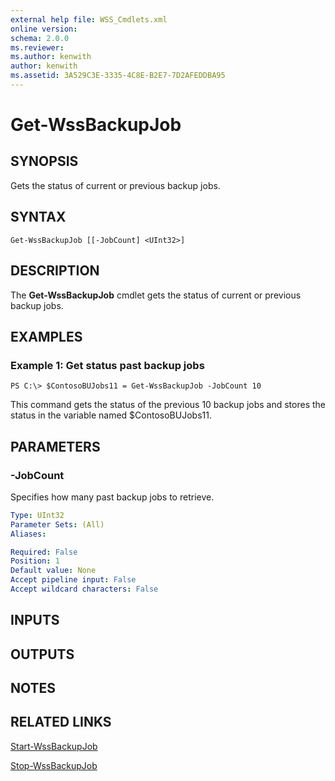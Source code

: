 ```yaml
---
external help file: WSS_Cmdlets.xml
online version: 
schema: 2.0.0
ms.reviewer:
ms.author: kenwith
author: kenwith
ms.assetid: 3A529C3E-3335-4C8E-B2E7-7D2AFEDDBA95
---
```


# Get-WssBackupJob

## SYNOPSIS
Gets the status of current or previous backup jobs.

## SYNTAX

```
Get-WssBackupJob [[-JobCount] <UInt32>]
```

## DESCRIPTION
The **Get-WssBackupJob** cmdlet gets the status of current or previous backup jobs.

## EXAMPLES

### Example 1: Get status past backup jobs
```
PS C:\> $ContosoBUJobs11 = Get-WssBackupJob -JobCount 10
```

This command gets the status of the previous 10 backup jobs and stores the status in the variable named $ContosoBUJobs11.

## PARAMETERS

### -JobCount
Specifies how many past backup jobs to retrieve.

```yaml
Type: UInt32
Parameter Sets: (All)
Aliases: 

Required: False
Position: 1
Default value: None
Accept pipeline input: False
Accept wildcard characters: False
```

## INPUTS

## OUTPUTS

## NOTES

## RELATED LINKS

[Start-WssBackupJob](./Start-WssBackupJob.md)

[Stop-WssBackupJob](./Stop-WssBackupJob.md)

